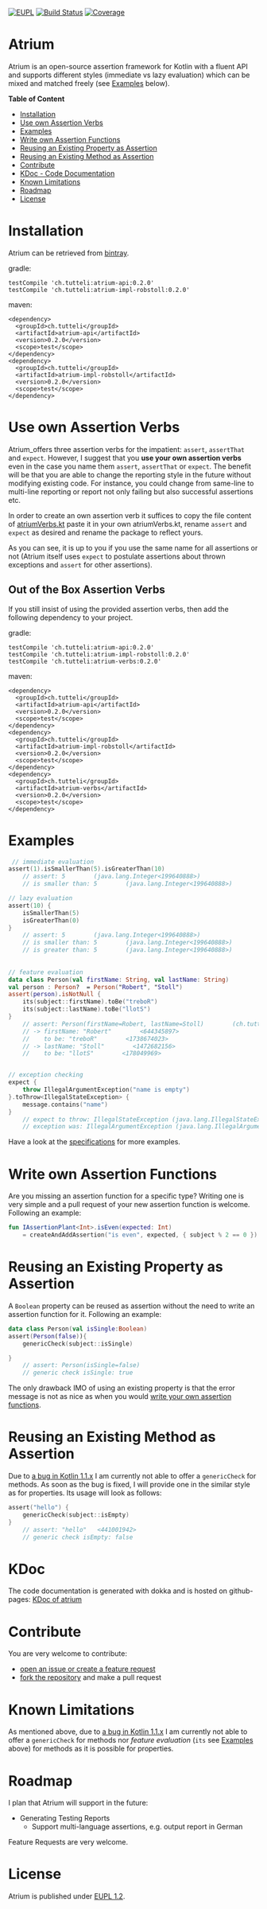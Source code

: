 
[![EUPL](https://img.shields.io/badge/license-EUPL%201.2-brightgreen.svg)](https://joinup.ec.europa.eu/collection/eupl/eupl-text-11-12)
[![Build Status](https://travis-ci.org/robstoll/atrium.svg?branch=master)](https://travis-ci.org/robstoll/atrium)
[![Coverage](https://codecov.io/github/robstoll/atrium/coverage.svg?branch=master)](https://codecov.io/github/robstoll/atrium?branch=master)

# Atrium
Atrium is an open-source assertion framework for Kotlin with a fluent API and supports different styles 
(immediate vs lazy evaluation) which can be mixed and matched freely (see [Examples](#examples) below).

**Table of Content**
- [Installation](#installation)
- [Use own Assertion Verbs](#use-own-assertion-verbs)
- [Examples](#examples)
- [Write own Assertion Functions](#write-own-assertion-functions)
- [Reusing an Existing Property as Assertion](#reusing-an-existing-property-as-assertion)
- [Reusing an Existing Method as Assertion](#reusing-an-existing-method-as-assertion)
- [Contribute](#contribute)
- [KDoc - Code Documentation](#kdoc)
- [Known Limitations](#known-limitations)
- [Roadmap](#roadmap)
- [License](#license)

# Installation
Atrium can be retrieved from [bintray](https://bintray.com/robstoll/tutteli-jars/atrium).

gradle: 
```
testCompile 'ch.tutteli:atrium-api:0.2.0'
testCompile 'ch.tutteli:atrium-impl-robstoll:0.2.0'
```

maven:
```
<dependency>
  <groupId>ch.tutteli</groupId>
  <artifactId>atrium-api</artifactId>
  <version>0.2.0</version>
  <scope>test</scope>
</dependency>
<dependency>
  <groupId>ch.tutteli</groupId>
  <artifactId>atrium-impl-robstoll</artifactId>
  <version>0.2.0</version>
  <scope>test</scope>
</dependency>
```

# Use own Assertion Verbs

Atrium_offers three assertion verbs for the impatient: `assert`, `assertThat` and `expect`. 
However, I suggest that you **use your own assertion verbs** even in the case you name them
`assert`, `assertThat` or `expect`. The benefit will be that you are able to change the 
reporting style in the future without modifying existing code. 
For instance, you could change from same-line to multi-line reporting or 
report not only failing but also successful assertions etc.

In order to create an own assertion verb it suffices to copy the file content of 
[atriumVerbs.kt](./tree/master/atrium-impl-robstoll/src/test/kotlin/ch/tutteli/atrium/atriumVerbs.kt)
paste it in your own atriumVerbs.kt, rename `assert` and `expect` as desired and rename the package to reflect yours.

As you can see, it is up to you if you use the same name for all assertions or not 
(Atrium itself uses `expect` to postulate assertions about thrown exceptions and `assert` for other assertions).

## Out of the Box Assertion Verbs
If you still insist of using the provided assertion verbs, then add the following dependency to your project.

gradle:
```
testCompile 'ch.tutteli:atrium-api:0.2.0'
testCompile 'ch.tutteli:atrium-impl-robstoll:0.2.0'
testCompile 'ch.tutteli:atrium-verbs:0.2.0'
```

maven:
```
<dependency>
  <groupId>ch.tutteli</groupId>
  <artifactId>atrium-api</artifactId>
  <version>0.2.0</version>
  <scope>test</scope>
</dependency>
<dependency>
  <groupId>ch.tutteli</groupId>
  <artifactId>atrium-impl-robstoll</artifactId>
  <version>0.2.0</version>
  <scope>test</scope>
</dependency>
<dependency>
  <groupId>ch.tutteli</groupId>
  <artifactId>atrium-verbs</artifactId>
  <version>0.2.0</version>
  <scope>test</scope>
</dependency>
```

# Examples

```kotlin
 // immediate evaluation
assert(1).isSmallerThan(5).isGreaterThan(10)
    // assert: 5        (java.lang.Integer<199640888>)
    // is smaller than: 5        (java.lang.Integer<199640888>)

// lazy evaluation
assert(10) {
    isSmallerThan(5)
    isGreaterThan(0)
}
    // assert: 5        (java.lang.Integer<199640888>)
    // is smaller than: 5        (java.lang.Integer<199640888>)
    // is greater than: 5        (java.lang.Integer<199640888>)
    
    
// feature evaluation
data class Person(val firstName: String, val lastName: String)
val person : Person?  = Person("Robert", "Stoll") 
assert(person).isNotNull {
    its(subject::firstName).toBe("treboR")
    its(subject::lastName).toBe("llotS")
}
    // assert: Person(firstName=Robert, lastName=Stoll)        (ch.tutteli.atrium.FeatureSpec$1$1$3$Person<893192050>)
    // -> firstName: "Robert"        <644345897>
    //    to be: "treboR"        <1738674023>
    // -> lastName: "Stoll"        <1472682156>
    //    to be: "llotS"        <178049969>


// exception checking
expect {
    throw IllegalArgumentException("name is empty")
}.toThrow<IllegalStateException> {
    message.contains("name")
}
    // expect to throw: IllegalStateException (java.lang.IllegalStateException)
    // exception was: IllegalArgumentException (java.lang.IllegalArgumentException)
```

Have a look at the [specifications](./tree/master/atrium-spec/src/main/kotlin/ch/tutteli/atrium/spec) for more examples.

# Write own Assertion Functions

Are you missing an assertion function for a specific type? 
Writing one is very simple and a pull request of your new assertion function is welcome.
Following an example:

```kotlin
fun IAssertionPlant<Int>.isEven(expected: Int)
    = createAndAddAssertion("is even", expected, { subject % 2 == 0 })
```

# Reusing an Existing Property as Assertion
A `Boolean` property can be reused as assertion without the need to write 
an assertion function for it. Following an example:

```kotlin
data class Person(val isSingle:Boolean)
assert(Person(false)){
    genericCheck(subject::isSingle)

}
    // assert: Person(isSingle=false)
    // generic check isSingle: true
``` 

The only drawback IMO of using an existing property is that the error message is not as nice as 
when you would [write your own assertion functions](#write-own-assertion-functions).

# Reusing an Existing Method as Assertion

Due to [a bug in Kotlin 1.1.x](https://youtrack.jetbrains.com/oauth?state=%2Fissue%2FKT-16695) 
I am currently not able to offer a `genericCheck` for methods. 
As soon as the bug is fixed, I will provide one in the similar style as for properties. Its usage will look as follows:
 
```kotlin
assert("hello") {
    genericCheck(subject::isEmpty)
}
    // assert: "hello"   <441001942>
    // generic check isEmpty: false
```

# KDoc
The code documentation is generated with dokka and is hosted on github-pages:
[KDoc of atrium](https://robstoll.github.io/atrium/)

# Contribute
You are very welcome to contribute:
- [open an issue or create a feature request](issues/new)
- [fork the repository](#fork-destination-box) and make a pull request

# Known Limitations
As mentioned above, due to [a bug in Kotlin 1.1.x](https://youtrack.jetbrains.com/oauth?state=%2Fissue%2FKT-16695) 
I am currently not able to offer a `genericCheck` for methods nor _feature evaluation_ (`its` see [Examples](#examples) above)
for methods as it is possible for properties.

# Roadmap
I plan that Atrium will support in the future:
- Generating Testing Reports
    - Support multi-language assertions, e.g. output report in German
    
Feature Requests are very welcome.    

# License
Atrium is published under [EUPL 1.2](https://joinup.ec.europa.eu/collection/eupl/eupl-text-11-12).